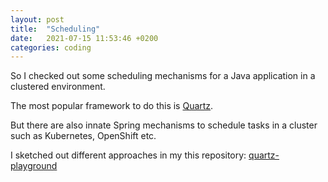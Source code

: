 ```yaml
---
layout: post
title:  "Scheduling"
date:   2021-07-15 11:53:46 +0200
categories: coding
---
```


So I checked out some scheduling mechanisms for a Java application in a clustered environment.

The most popular framework to do this is [Quartz](/java/quartz).

But there are also innate Spring mechanisms to schedule tasks in a cluster such as Kubernetes, OpenShift etc.

I sketched out different approaches in my this repository: [quartz-playground](https://github.com/hl191/quartz-playground)
